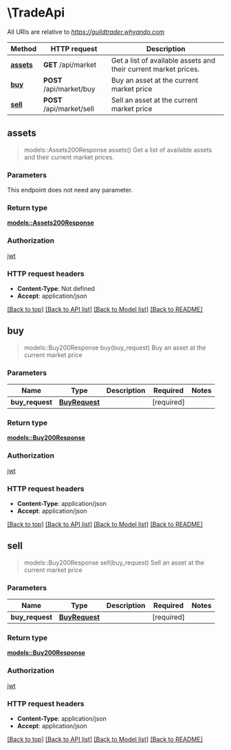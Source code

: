 # \TradeApi

All URIs are relative to *https://guildtrader.whyando.com*

Method | HTTP request | Description
------------- | ------------- | -------------
[**assets**](TradeApi.md#assets) | **GET** /api/market | Get a list of available assets and their current market prices.
[**buy**](TradeApi.md#buy) | **POST** /api/market/buy | Buy an asset at the current market price
[**sell**](TradeApi.md#sell) | **POST** /api/market/sell | Sell an asset at the current market price



## assets

> models::Assets200Response assets()
Get a list of available assets and their current market prices.

### Parameters

This endpoint does not need any parameter.

### Return type

[**models::Assets200Response**](assets_200_response.md)

### Authorization

[jwt](../README.md#jwt)

### HTTP request headers

- **Content-Type**: Not defined
- **Accept**: application/json

[[Back to top]](#) [[Back to API list]](../README.md#documentation-for-api-endpoints) [[Back to Model list]](../README.md#documentation-for-models) [[Back to README]](../README.md)


## buy

> models::Buy200Response buy(buy_request)
Buy an asset at the current market price

### Parameters


Name | Type | Description  | Required | Notes
------------- | ------------- | ------------- | ------------- | -------------
**buy_request** | [**BuyRequest**](BuyRequest.md) |  | [required] |

### Return type

[**models::Buy200Response**](buy_200_response.md)

### Authorization

[jwt](../README.md#jwt)

### HTTP request headers

- **Content-Type**: application/json
- **Accept**: application/json

[[Back to top]](#) [[Back to API list]](../README.md#documentation-for-api-endpoints) [[Back to Model list]](../README.md#documentation-for-models) [[Back to README]](../README.md)


## sell

> models::Buy200Response sell(buy_request)
Sell an asset at the current market price

### Parameters


Name | Type | Description  | Required | Notes
------------- | ------------- | ------------- | ------------- | -------------
**buy_request** | [**BuyRequest**](BuyRequest.md) |  | [required] |

### Return type

[**models::Buy200Response**](buy_200_response.md)

### Authorization

[jwt](../README.md#jwt)

### HTTP request headers

- **Content-Type**: application/json
- **Accept**: application/json

[[Back to top]](#) [[Back to API list]](../README.md#documentation-for-api-endpoints) [[Back to Model list]](../README.md#documentation-for-models) [[Back to README]](../README.md)


